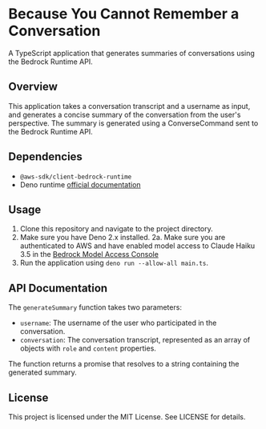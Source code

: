 # Because You Cannot Remember a Conversation

A TypeScript application that generates summaries of conversations using the Bedrock Runtime API.

## Overview

This application takes a conversation transcript and a username as input, and generates a concise summary of the conversation from the user's perspective. The summary is generated using a ConverseCommand sent to the Bedrock Runtime API.

## Dependencies

- `@aws-sdk/client-bedrock-runtime`
- Deno runtime [official documentation](https://deno.com/)

## Usage

1. Clone this repository and navigate to the project directory.
2. Make sure you have Deno 2.x installed.
   2a. Make sure you are authenticated to AWS and have enabled model access to Claude Haiku 3.5 in the [Bedrock Model Access Console](https://us-east-1.console.aws.amazon.com/bedrock/home?region=us-east-1#/modelaccess)
3. Run the application using `deno run --allow-all main.ts`.

## API Documentation

The `generateSummary` function takes two parameters:

- `username`: The username of the user who participated in the conversation.
- `conversation`: The conversation transcript, represented as an array of objects with `role` and `content` properties.

The function returns a promise that resolves to a string containing the generated summary.

## License

This project is licensed under the MIT License. See LICENSE for details.
